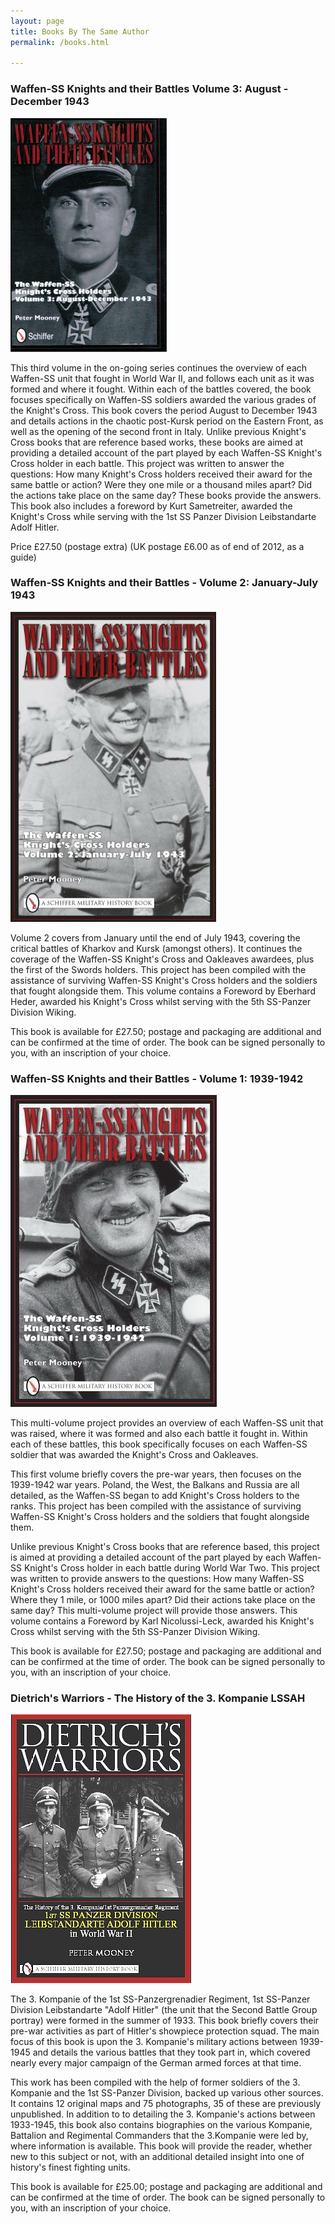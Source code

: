 ```yaml
---
layout: page
title: Books By The Same Author
permalink: /books.html

---
```


<h3>Waffen-SS Knights and their Battles Volume 3: August - December 1943</h3>
<img src="./assets/knights3.jpg" alt="Waffen-SS Knights and their Battles Volume 3" class="books" />

<p>This third volume in the on-going series continues the overview of each Waffen-SS unit that fought in World War II, and follows each unit as it was formed and where it fought. Within each of the battles covered, the book focuses specifically on Waffen-SS soldiers awarded the various grades of the Knight's Cross. This book covers the period August to December 1943 and details actions in the chaotic post-Kursk period on the Eastern Front, as well as the opening of the second front in Italy. Unlike previous Knight's Cross books that are reference based works, these books are aimed at providing a detailed account of the part played by each Waffen-SS Knight's Cross holder in each battle. This project was written to answer the questions: How many Knight's Cross holders received their award for the same battle or action? Were they one mile or a thousand miles apart? Did the actions take place on the same day? These books provide the answers. This book also includes a foreword by Kurt Sametreiter, awarded the Knight's Cross while serving with the 1st SS Panzer Division Leibstandarte Adolf Hitler.</p>
<p>Price &pound;27.50 (postage extra) (UK postage &pound;6.00 as of end of 2012, as a guide)</p>

<h3>Waffen-SS Knights and their Battles - Volume 2: January-July 1943</h3>
<img src="./assets/knights2.jpg" alt="Waffen-SS Knights and their Battles Volume 2" class="books" />



<p>Volume 2 covers from January until the end of July 1943, covering the critical battles of Kharkov and Kursk (amongst others). It continues the coverage of the Waffen-SS Knight's Cross and Oakleaves awardees, plus the first of the Swords holders. This project has been compiled with the assistance of surviving Waffen-SS Knight's Cross holders and the soldiers that fought alongside them. This volume contains a Foreword by Eberhard Heder, awarded his Knight's Cross whilst serving with the 5th SS-Panzer Division Wiking.</p>
<p>This book is available for &pound;27.50; postage and packaging are additional and can be confirmed at the time of order. The book can be signed personally to you, with an inscription of your choice.</p>

<h3>Waffen-SS Knights and their Battles - Volume 1: 1939-1942</h3>
<img src="./assets/knights1.jpg" alt="Waffen-SS Knights and their Battles Volume 1" class="books" />


<p>This multi-volume project provides an overview of each Waffen-SS unit that was raised, where it was formed and also each battle it fought in. Within each of these battles, this book specifically focuses on each Waffen-SS soldier that was awarded the Knight's Cross and Oakleaves.</p>

<p>This first volume briefly covers the pre-war years, then focuses on the 1939-1942 war years. Poland, the West, the Balkans and Russia are all detailed, as the Waffen-SS began to add Knight's Cross holders to the ranks. This project has been compiled with the assistance of surviving Waffen-SS Knight's Cross holders and the soldiers that fought alongside them.</p>

<p>Unlike previous Knight's Cross books that are reference based, this project is aimed at providing a detailed account of the part played by each Waffen-SS Knight's Cross holder in each battle during World War Two. This project was written to provide answers to the questions: How many Waffen-SS Knight's Cross holders received their award for the same battle or action? Where they 1 mile, or 1000 miles apart? Did their actions take place on the same day? This multi-volume project will provide those answers. This volume contains a Foreword by Karl Nicolussi-Leck, awarded his Knight's Cross whilst serving with the 5th SS-Panzer Division Wiking.</p>

<p>This book is available for &pound;27.50; postage and packaging are additional and can be confirmed at the time of order. The book can be signed personally to you, with an inscription of your choice.</p>

<h3>Dietrich's Warriors - The History of the 3. Kompanie LSSAH</h3>
<img src="./assets/dwarriors.jpg" alt="Dietrich's Warriors - The History of the 3. Kompanie LSSAH" class="books" />

<p>The 3. Kompanie of the 1st SS-Panzergrenadier Regiment, 1st SS-Panzer Division Leibstandarte "Adolf Hitler" (the unit that the Second Battle Group portray) were formed in the summer of 1933. This book briefly covers their pre-war activities as part of Hitler's showpiece protection squad. The main focus of this book is upon the 3. Kompanie's military actions between 1939-1945 and details the various battles that they took part in, which covered nearly every major campaign of the German armed forces at that time.</p>

<p>This work has been compiled with the help of former soldiers of the 3. Kompanie and the 1st SS-Panzer Division, backed up various other sources. It contains 12 original maps and 75 photographs, 35 of these are previously unpublished. In addition to to detailing the 3. Kompanie's actions between 1933-1945, this book also contains biographies on the various Kompanie, Battalion and Regimental Commanders that the 3.Kompanie were led by, where information is available. This book will provide the reader, whether new to this subject or not, with an additional detailed insight into one of history's finest fighting units.</p>

<p>This book is available for &pound;25.00; postage and packaging are additional and can be confirmed at the time of order. The book can be signed personally to you, with an inscription of your choice.</p>

